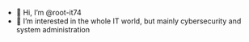 - 👋 Hi, I’m @root-it74
- 👀 I’m interested in the whole IT world, but mainly cybersecurity and system administration
<!---
root-it74/root-it74 is a ✨ special ✨ repository because its `README.md` (this file) appears on your GitHub profile.
You can click the Preview link to take a look at your changes.
--->
